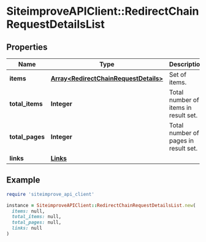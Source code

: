 # SiteimproveAPIClient::RedirectChainRequestDetailsList

## Properties

| Name | Type | Description | Notes |
| ---- | ---- | ----------- | ----- |
| **items** | [**Array&lt;RedirectChainRequestDetails&gt;**](RedirectChainRequestDetails.md) | Set of items. |  |
| **total_items** | **Integer** | Total number of items in result set. |  |
| **total_pages** | **Integer** | Total number of pages in result set. |  |
| **links** | [**Links**](Links.md) |  | [optional] |

## Example

```ruby
require 'siteimprove_api_client'

instance = SiteimproveAPIClient::RedirectChainRequestDetailsList.new(
  items: null,
  total_items: null,
  total_pages: null,
  links: null
)
```


